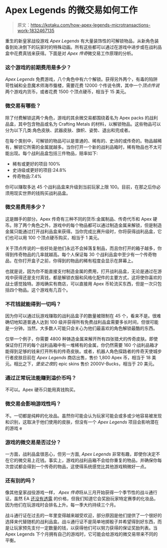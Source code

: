 # Apex Legends 的微交易如何工作

> 原文：<https://kotaku.com/how-apex-legends-microtransactions-work-1832467135>

重生的新皇家战役游戏 *Apex Legends* 有大量装饰性的可解锁物品，从新角色装备到处决倒下的玩家时的特殊动画。所有这些都可以通过在游戏中进步或在战利品盒中花费真钱来获得。下面是对 *Apex 传奇*微交易工作原理的分析。



### 这个游戏的前期费用是多少？

*Apex Legends* 免费游戏，八个角色中有六个解锁。获得另外两个，有毒的陷阱苛性碱和全息魔术师海市蜃楼，需要花费 12000 个传说令牌，其中一个*顶点传说*两个游戏内货币，或者花费 1500 个顶点硬币，相当于 15 美元。

### **微交易有哪些？**

除了付费解锁这两个角色，游戏的其余微交易都围绕着名为 Apex packs 的战利品盒，其中包含物品或名为 Crafting Metals 的材料，以解锁物品。这些物品可以分为以下几类:角色皮肤、武器皮肤、旗帜、姿势、退出和完成者。

在每个类别中，可解锁的物品可以是普通的、稀有的、史诗的或传奇的。物品越稀有，解锁它所需的金属就越多。当你打开一个新的战利品箱时，稀有物品也不太可能出现。每个战利品盒包括三件物品，赔率如下:

*   稀有或更好的项目:100%
*   史诗级或更好的项目:24.8%
*   传奇物品:7.4%

你可以赚取多达 45 个战利品盒来升级到当前玩家上限 100。目前，在那之后你必须用现实世界的钱购买战利品盒。

### **微交易费用多少？**

这是棘手的部分。Apex 传奇有三种不同的货币:金属制品、传奇代币和 Apex 硬币。除了两个角色之外，游戏中的每个物品都可以通过制造金属来解锁，但是制造金属只能通过打开战利品盒来获得。当你完成比赛升级时，你将获得战利品盒，它们也可以用 100 个顶点硬币购买，相当于 1 美元。

关于顶点传说的一些好处是他们永远不会掉落复制品，而且你打开的箱子越多，你得到传奇物品的几率就越高。每个人保证每 30 个战利品盒中至少有一个传奇物品，在你打开盒子之前，你得到的物品的稀有程度会显示在屏幕上。

也就是说，因为你不能直接支付制造金属的费用，打开战利品盒，无论是通过在游戏中获得还是支付真钱，都是解锁衣服和风格化配件的主要方式，这将使你喜欢的战士感觉独特。游戏确实有商店，可以直接用 Apex 币轮流买东西，但是一次只包括四个物品。这个游戏有几百个。

### 不花钱就能得到一切吗？

因为你可以通过玩游戏赚取的战利品盒子的数量被限制在 45 个，看来不是。很难确切地知道普通人达到 100 级并获得所有免费战利品盒需要多长时间，但很可能是一分钟。当然，大多数人可能只会关心为他们最喜欢的角色解锁最酷的东西。

仅举一个例子，你需要 4800 种铸造金属来解开所有四张猎犬的传奇皮肤。即使保证你打开的每个战利品箱中有一堆稀有的金属，你仍然需要 160 个战利品箱才能得到足够的钱来打开所有的传奇皮肤。或者，机器人角色探路者的传奇天使城步行者皮肤目前在 *Apex Legends* 商店出售，售价 1,800 Apex 币，相当于 18 美元。相比之下，*堡垒之夜*的 epic skins 售价 2000V-Bucks，相当于 20 美元。

### **通过正常玩法能赚到溢价币吗？**

不可以。Apex 硬币只能用真钱购买。

### 微交易会影响游戏性吗？

不。一切都是纯粹的化妆品。虽然你可能会认为玩家可能会或多或少地容易被发现和识别，这取决于他们使用的皮肤，但没有一个 *Apex Legends* 项目会影响潜在的游戏 e

### **游戏的微交易是否过分？**

一方面，战利品盒很恶心，但另一方面, *Apex Legends* 非常有趣，即使你决定不在它的微交易上花钱。事实上，游戏的战利品箱不会给你重复的物品，并确保你每次尝试都会得到一个传奇的物品，这使得系统感觉比其他游戏稍微好一点。

### 还有别的吗？

像其他皇家战役游戏一样， *Apex 传奇*将从三月开始获得一个季节性的战斗通行证。虽然 EA [还没有透露](https://www.ea.com/en-gb/games/apex-legends/about/frequently-asked-questions#q4) 的价格，但我们知道它会奖励玩家特定赛季的化妆品，因为他们在玩游戏时会排名上升。每一季大约持续三个月。

战斗通行证在过去的一年里变得越来越受欢迎，部分原因是他们提供了一个很好的选择来代替随机的战利品盒。战斗通行证不是简单地掷骰子并希望得到好东西，而是让玩家预先支付一定数量的钱，以获得他们可以努力获得的保证奖励列表。当 Apex Legends 下个月拥有自己的游戏时，它可能会给游戏的微交易带来不同的平衡。